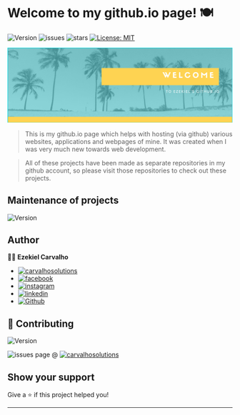 # Welcome to my github.io page! 🍽️

![Version](https://img.shields.io/badge/version-1.0-blue.svg?cacheSeconds=2592000)
![issues](https://img.shields.io/github/issues/EzekielCarvalho/EzekielCarvalho.github.io)
![stars](https://img.shields.io/github/stars/EzekielCarvalho/EzekielCarvalho.github.io)
[![License: MIT](https://img.shields.io/github/license/EzekielCarvalho/EzekielCarvalho.github.io)](#)

![githubio Banner](./github.png "Welcome to my github.io page!")

> This is my github.io page which helps with hosting (via github) various websites, applications and webpages of mine. It was created when I was very much new towards web development.

> All of these projects have been made as separate repositories in my github account, so please visit those repositories to check out these projects.

## Maintenance of projects

![Version](http://unmaintained.tech/badge.svg)


## Author

🧍‍♂️ **Ezekiel Carvalho**

* [![carvalhosolutions](https://img.shields.io/badge/Carvalho_Solutions-000000?style=for-the-badge&logo=carvalhosolutions&logoColor=white)](https://carvalhosolutions.com/)
* [![facebook](https://img.shields.io/badge/Facebook-1877F2?style=for-the-badge&logo=facebook&logoColor=white)](https:\/\/facebook.com\/EzekielCarvalho)
* [![instagram](https://img.shields.io/badge/Instagram-E4405F?style=for-the-badge&logo=instagram&logoColor=white)](https:\/\/instagram.com\/ezekiel_carvalho)
* [![linkedin](https://img.shields.io/badge/LinkedIn-0077B5?style=for-the-badge&logo=linkedin&logoColor=white)](http://linkedin.com/in/ezekiel-carvalho)
* [![Github](https://img.shields.io/badge/GitHub-100000?style=for-the-badge&logo=github&logoColor=white)](https://github.com/EzekielCarvalho/)

## 🤝 Contributing

![Version](https://img.shields.io/badge/Contributions-Open-green)

![issues page](https://img.shields.io/badge/Ask%20me-anything-1abc9c.svg) @ [![carvalhosolutions](https://img.shields.io/badge/Carvalho_Solutions-000000?style=for-the-badge&logo=carvalhosolutions&logoColor=white)](https://carvalhosolutions.com/)

## Show your support

Give a ⭐️ if this project helped you!


***